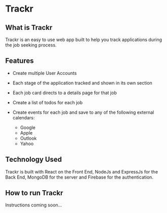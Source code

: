 # Trackr

## What is Trackr

Trackr is an easy to use web app built to help you track applications during the job seeking process.

## Features

- Create multiple User Accounts
- Each stage of the application tracked and shown in its own section
- Each job card directs to a details page for that job
- Create a list of todos for each job
- Create events for each job and save to any of the following external calendars:

  - Google
  - Apple
  - Outlook
  - Yahoo

## Technology Used

Trackr is built with React on the Front End, NodeJs and ExpressJs for the Back End, MongoDB for the server and Firebase for the authentication.

## How to run Trackr

Instructions coming soon...
